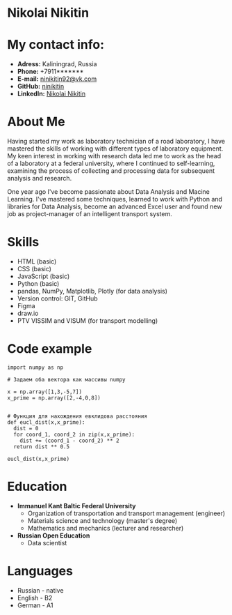 # Nikolai Nikitin

# My contact info:

* **Adress:** Kaliningrad, Russia
* **Phone:** +7911*******
* **E-mail:** [ninikitin92@vk.com](ninikitin92@vk.com)
* **GitHub:** [ninikitin](https://github.com/ninikitin)
* **LinkedIn:** [Nikolai Nikitin](https://www.linkedin.com/in/nikolay-nikitin-398044155/)

# About Me

Having started my work as laboratory technician of a road laboratory, I have mastered the skills of working with different types of laboratory equipment.
My keen interest in working with research data led me to work as the head of a laboratory at a federal university, where I continued to self-learning, examining the process of collecting and processing data for subsequent analysis and research.

One year ago I've become passionate about Data Analysis and Macine Learning. I've mastered some techniques, learned to work with Python and libraries for Data Analysis, become an advanced Excel user and found new job as project-manager of an intelligent transport system.

# Skills

* HTML (basic)
* CSS (basic)
* JavaScript (basic)
* Python (basic)
* pandas, NumPy, Matplotlib, Plotly (for data analysis)
* Version control: GIT, GitHub
* Figma
* draw.io
* PTV VISSIM and VISUM (for transport modelling)

# Code example

```
import numpy as np

# Задаем оба вектора как массивы numpy

x = np.array([1,3,-5,7])
x_prime = np.array([2,-4,0,8])


# Функция для нахождения евклидова расстояния
def eucl_dist(x,x_prime):
  dist = 0
  for coord_1, coord_2 in zip(x,x_prime):
    dist += (coord_1 - coord_2) ** 2
  return dist ** 0.5

eucl_dist(x,x_prime)
```

# Education

* **Immanuel Kant Baltic Federal University**
    * Organization of transportation and transport management (engineer)
    * Materials science and technology (master's degree)
    * Mathematics and mechanics (lecturer and researcher)
* **Russian Open Education**
    * Data scientist

# Languages

* Russian - native
* English - B2
* German - A1